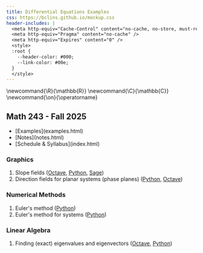 ```yaml
---
title: Differential Equations Examples
css: https://bclins.github.io/mockup.css
header-includes: |
  <meta http-equiv="Cache-Control" content="no-cache, no-store, must-revalidate" />
  <meta http-equiv="Pragma" content="no-cache" />
  <meta http-equiv="Expires" content="0" />
  <style>
  :root {
    --header-color:	#000; 
    --link-color: #00e; 
  }
  </style>
---
```


\newcommand{\R}{\mathbb{R}}
\newcommand{\C}{\mathbb{C}}
\newcommand{\on}{\operatorname}

## Math 243 - Fall 2025


<ul class="nav">
  <li>[Examples](examples.html)</li>
  <li>[Notes](notes.html)</li>
  <li>[Schedule & Syllabus](index.html)</li>
</ul>

### Graphics

1. Slope fields (<a href="https://sagecell.sagemath.org/?z=eJxNUk2L2zAQvQv0H94lRKbebBLIKRQWttDL0hZ6LF3Q2uNEIEtZabIb9dd3ZLtLDZY0X2_mPWmFnz5eCIMj32OICWWNz7hj3KPABXzv2L6RVlqt8IUGFwh8lvxr6NjFoNUg6Q-G29JIweYZe6nc4w58nIu-JjcDTzla8Sio0mF3BI_2JseDZJbFeziizN7dVty_uEX5LdZI-XwSJONdyBfbkak47QTRYr9tWnxEyhQp_yLNMshjHC9XJuRKOGvVF8EdTO1QU_raNAbKJrs_ZPoihZi_FXqGy7D-3ZaMnVCJSHRJlCkwepdoEmNWsZnbfYtptF6gJr1sSvE9Tzp0MWSXuVZ6Cic-a_UkrfNrYtPfNs97fEJfZP-YSpbNPZ6Oy8yyLGbt88NHnjktl3jNLpzwenVvlLSa94llK0Dyy77dHJqJlxyQO-spzxOictfq5u0LebPmtZApi1GqwY49mfV_j6Z67U3UYXc6s1b1lkTHvxhpsOQ=&lang=octave&interacts=eJyLjgUAARUAuQ==">Octave</a>, <a href="https://sagecell.sagemath.org/?z=eJxtj0tuhDAQRPeWfIfSZGOI5wPSbEaaXW6QExgwwZJ_Y5okvn0MQZlNdl1dqtfVYwoOfnExw7gYEqHmbJ-comgDWdOdYl4nqBnREmecveBNj8Zr0KQxLr4nEzxnI-6wynWDAknkG3JdtzijxRF77t2GWCJG24EzcsZLkFPfJXhsJK6c5W2X991VorlwJkjmqmin5-kjmUFY4-eoei2eCIn2Ukn8OU_Q5lSclfKnx2I-dRJrvYI-z49EonkdtwOlbAE09a_6z-uDDel-6OyiD9X60Iqcp_Alqh_4SWLG&lang=python&interacts=eJyLjgUAARUAuQ==">Python</a>, <a href="https://sagecell.sagemath.org/?z=eJxFjsEKgzAQRO-C_7BIIAlEWi0e8yWllVjXKiyNmG0xf9-VHjqnN485DDvI4OETNqNZWNuymMxBVnS-t6cWauCyWClynyiu2E8L0mgmB8eubhx0VjgLdw6as5QZwxj2JRG-njz7y8_8W1mAJOyYegoDUvJXrVhpp1U2bJW-OXhEipt8qAZ6Y2W_bmUvVA==&lang=sage&interacts=eJyLjgUAARUAuQ==">Sage</a>)
2. Direction fields for planar systems (phase planes) (<a href="https://sagecell.sagemath.org/?z=eJxtjUFuwyAQRfdI3GHkFRDq2pbSRaVsc4DeABLsIA2BAE7h9rVbt4ra7p7e_zN_jN7BdXahgnXBxwyCko2cygF9RqvbUFcClSBgpoSSEQ6AyumzgiKhvsIgCjxBEZWS6Xe22CXbrxklrMjKl4Yz6TJFe2Zorymok2Gd7Ds5dFw-mBfZD5xTssy2t9neTVzv5fj55TndYmZfLMQAO5geuGt7Lqf_irs_tZNHHw-Nxtk021pBpQ2y5k1pbXP61nXTR1_Mj0wX_874ByNQYjg=&lang=python&interacts=eJyLjgUAARUAuQ==">Python</a>, <a href="https://sagecell.sagemath.org/?z=eJxNkMFqwzAMhu-BvMN_KU26NEsD3WXsulPZyq5jAzdWE4Nrp7abOX36KU0HM0iyPiTrlxfYd8ITei0MgaI49ZqgDN6bIAZKkzT5jAXGL7zgRL5rnZKZVsb3oqGsKrBhq6u8wH_4xLzO8-epXUZurctVxBqxXI0M5choveUEDzPDfKb6Bd6sOwmtroTQEYRz9sfjaB0aa7zygUyAJtOGDpmQkiSqstogWIjBKgmpBuWVNTiMuJKzeZrseKA_u5DJWH7XPFWOc5w6J503lezKR-z-FLK7p5OqvbYBXtuecFSkJS5emRbnixrIpckcs-mvCn6IjWNVbnNeazFd4Buhyc_7wPN6aRK1OJDOlh_icFDBL1npeEevNtINiKg8gmq78Au5zHxa&lang=octave&interacts=eJyLjgUAARUAuQ==">Octave</a>)

### Numerical Methods

1. Euler's method (<a href="https://sagecell.sagemath.org/?z=eJyNkrFu3DAMhncDfgciHWw5Osc-9JagGTp07NKOQQZdTJ8EyJIiybmoT1_KdpJDUbQxYJn-SX0kRY3eTmDmySVQk7M-QlMWmzWJ6LSNWh1bl7IFIoDTsSzKYsARvs0affiOUdqhHrngRy556thtWQA9VVXBan11ztsXRTwMECVCsHqOyhqwI6QK7mCsI4fEgKTsVyaifxYaBHyBSO8RzipK0lVUJK_YR2sGtWBSLRhRUgfCDBAiOgjqF4Jst9AfGGdvKPnZglYhBk6pMKePO8ozU115Z85tafFLYZvnlUH9rEYulbIJ-nSbQrwUSLsXDxzuU_ew6mepNK4NbIeSn7w5wfXSdGKNfPdE8kTyXEqhFc6hGerILhBvatpUv3S4VZInNBJLi-k4CCo43UJqmj3cwB52sEzwE0iK6Mvirfg_5gm7nsOBA60dJaHBt_kS1Gs8p-PX1t9VHoeKveK69gNACvo30nphTnhJ7T6E7f7DPXlEs2J_ausQRoV6KIv6heZA4AmDPHk11FqZ4MQj1oQ-8H7P-Lty4Hvef2ZbmqdZPaPPAN61h5vw5GPdX48LkQ6cZbVZf__iXOu6OtI1u2J5KBkZpD3X7Dc-iAH1&lang=python&interacts=eJyLjgUAARUAuQ==">Python</a>)
2. Euler's method for systems (<a href="https://sagecell.sagemath.org/?z=eJxtUj2PnDAQ7VfiP4y2WcM5nJdom5O2y6VLk_Z0hVkbsGRszjYXnF-fMR8bdFoaHm_em_Hz0Djbgxn7IYLqB-sCFNlhRT0Pg7ZBq7ocYkLAPQw6ZIfsIGQDr6OWzv-SobOi-kEaCi2FjoKhMDEKkeUv2QHwOZ1OC5gdJw_97IHGOhDTswhwhYZMaMmBGwEiLly7cOVi7kB5CJ0EH-QAXv2VC282HmPU0oFtZoVfqhObW0Z8OTnLlFFBcQ03awQia_yXU6ahOH3JsFIesUfybWLvFN4ie18KKYLCluC4aSUxW-R9H3iCrljzJSp9rtF2Yl_yYZBGkGnHxju7aZ0MozPrgf4L004aHKZ5Xws-j36BqmTFBN9gKmJ2aL9WkcXaBTUxue8RH66VlYydKVwYw1upKJzz5MEQuLIr7tN3rVOCaGX8wG-SMHq-0O8sp3uG0YrlaMR_qPwY1ad0qQFt5jbP_sMFsuCiqPCW2h1O89k5p-0j7dMj5c1q667HWo_yuM6cNK-lJsffvK5V8BsdV_qnneSdTP87wTuJfuvkpNiKvrN_SP4PriPkJw==&lang=python&interacts=eJyLjgUAARUAuQ==">Python</a>)

### Linear Algebra 

1. Finding (exact) eigenvalues and eigenvectors (<a href="https://sagecell.sagemath.org/?z=eJxdzbEKwjAUheE9kHc44NKCOCi6iEOhjyBdSodrco3BNFeSVPDtjR0dzwc_5_V0CEIW-TPfJHijVYfLbzXjAccz9jhNrVZabXB9MIyEZY4ZcscASoxSkb3j-GZTJGVQtCtaT04iBXAsyfOa9H8JhYXzTqtx2KKf6m_lpmu_tD0vSg==&lang=octave&interacts=eJyLjgUAARUAuQ==">Octave</a>, <a href="https://sagecell.sagemath.org/?z=eJxVj7FqwzAURXeB_uFutosQNKEdChnyAd26GVOErcQPLD0hPSfV31elpbTrHc4595I5oNSQKigkzoIHrbQ644RXJ5k--nE8mqfJjAfzPE2DVl3XafW2elhPVx9vfpbSDwheVl6Qvew5FjhsVAR8gexp8wUzR3EUKV5foNWjhYv4Brht96ZtBwuSgrBvQmmjmaSiX_mO4GKFUGgUEtAXPDPLYBpj0epo_9hmztmXxHFpJvwWci4WP-2pNUp9T5mi9Od_L4ZPzwNYMg==&lang=sage&interacts=eJyLjgUAARUAuQ==">Python</a>)


<!--
### Slope Fields

<figure>
<img src = "slopefield.png" width = 600></img>
<figcaption style="text-align: center">**Figure:** Slope field example (<a href="https://sagecell.sagemath.org/?z=eJxNUk2L2zAQvQv0H94lRKbebBLIKRQWttDL0hZ6LF3Q2uNEIEtZabIb9dd3ZLtLDZY0X2_mPWmFnz5eCIMj32OICWWNz7hj3KPABXzv2L6RVlqt8IUGFwh8lvxr6NjFoNUg6Q-G29JIweYZe6nc4w58nIu-JjcDTzla8Sio0mF3BI_2JseDZJbFeziizN7dVty_uEX5LdZI-XwSJONdyBfbkak47QTRYr9tWnxEyhQp_yLNMshjHC9XJuRKOGvVF8EdTO1QU_raNAbKJrs_ZPoihZi_FXqGy7D-3ZaMnVCJSHRJlCkwepdoEmNWsZnbfYtptF6gJr1sSvE9Tzp0MWSXuVZ6Cic-a_UkrfNrYtPfNs97fEJfZP-YSpbNPZ6Oy8yyLGbt88NHnjktl3jNLpzwenVvlLSa94llK0Dyy77dHJqJlxyQO-spzxOictfq5u0LebPmtZApi1GqwY49mfV_j6Z67U3UYXc6s1b1lkTHvxhpsOQ=&lang=octave&interacts=eJyLjgUAARUAuQ==">Octave</a>, <a href="https://sagecell.sagemath.org/?z=eJxtj0tuhDAQRPeWfIfSZGOI5wPSbEaaXW6QExgwwZJ_Y5okvn0MQZlNdl1dqtfVYwoOfnExw7gYEqHmbJ-comgDWdOdYl4nqBnREmecveBNj8Zr0KQxLr4nEzxnI-6wynWDAknkG3JdtzijxRF77t2GWCJG24EzcsZLkFPfJXhsJK6c5W2X991VorlwJkjmqmin5-kjmUFY4-eoei2eCIn2Ukn8OU_Q5lSclfKnx2I-dRJrvYI-z49EonkdtwOlbAE09a_6z-uDDel-6OyiD9X60Iqcp_Alqh_4SWLG&lang=python&interacts=eJyLjgUAARUAuQ==">Python</a>, <a href="https://sagecell.sagemath.org/?z=eJxFjsEKgzAQRO-C_7BIIAlEWi0e8yWllVjXKiyNmG0xf9-VHjqnN485DDvI4OETNqNZWNuymMxBVnS-t6cWauCyWClynyiu2E8L0mgmB8eubhx0VjgLdw6as5QZwxj2JRG-njz7y8_8W1mAJOyYegoDUvJXrVhpp1U2bJW-OXhEipt8qAZ6Y2W_bmUvVA==&lang=sage&interacts=eJyLjgUAARUAuQ==">Sage</a>)</figcaption>
</figure>

### Euler's Method


<figure>
<img src = "EulersMethod.png" width = 600></img>
<figcaption style="text-align: center">**Figure:** Euler's method (<a href="https://sagecell.sagemath.org/?z=eJyNkrFu3DAMhncDfgciHWw5Osc-9JagGTp07NKOQQZdTJ8EyJIiybmoT1_KdpJDUbQxYJn-SX0kRY3eTmDmySVQk7M-QlMWmzWJ6LSNWh1bl7IFIoDTsSzKYsARvs0affiOUdqhHrngRy556thtWQA9VVXBan11ztsXRTwMECVCsHqOyhqwI6QK7mCsI4fEgKTsVyaifxYaBHyBSO8RzipK0lVUJK_YR2sGtWBSLRhRUgfCDBAiOgjqF4Jst9AfGGdvKPnZglYhBk6pMKePO8ozU115Z85tafFLYZvnlUH9rEYulbIJ-nSbQrwUSLsXDxzuU_ew6mepNK4NbIeSn7w5wfXSdGKNfPdE8kTyXEqhFc6hGerILhBvatpUv3S4VZInNBJLi-k4CCo43UJqmj3cwB52sEzwE0iK6Mvirfg_5gm7nsOBA60dJaHBt_kS1Gs8p-PX1t9VHoeKveK69gNACvo30nphTnhJ7T6E7f7DPXlEs2J_ausQRoV6KIv6heZA4AmDPHk11FqZ4MQj1oQ-8H7P-Lty4Hvef2ZbmqdZPaPPAN61h5vw5GPdX48LkQ6cZbVZf__iXOu6OtI1u2J5KBkZpD3X7Dc-iAH1&lang=python&interacts=eJyLjgUAARUAuQ==">Python</a>)</figcaption>
</figure>


### Phase Planes

<figure>
<img src = "rabbitsfoxes2.png" width = 600></img>
<figcaption style="text-align: center">**Figure:** Example phase plane (<a href="https://sagecell.sagemath.org/?z=eJxtjUFuwyAQRfdI3GHkFRDq2pbSRaVsc4DeABLsIA2BAE7h9rVbt4ra7p7e_zN_jN7BdXahgnXBxwyCko2cygF9RqvbUFcClSBgpoSSEQ6AyumzgiKhvsIgCjxBEZWS6Xe22CXbrxklrMjKl4Yz6TJFe2Zorymok2Gd7Ds5dFw-mBfZD5xTssy2t9neTVzv5fj55TndYmZfLMQAO5geuGt7Lqf_irs_tZNHHw-Nxtk021pBpQ2y5k1pbXP61nXTR1_Mj0wX_874ByNQYjg=&lang=python&interacts=eJyLjgUAARUAuQ==">Python</a>, <a href="https://sagecell.sagemath.org/?z=eJxNkMFqwzAMhu-BvMN_KU26NEsD3WXsulPZyq5jAzdWE4Nrp7abOX36KU0HM0iyPiTrlxfYd8ITei0MgaI49ZqgDN6bIAZKkzT5jAXGL7zgRL5rnZKZVsb3oqGsKrBhq6u8wH_4xLzO8-epXUZurctVxBqxXI0M5choveUEDzPDfKb6Bd6sOwmtroTQEYRz9sfjaB0aa7zygUyAJtOGDpmQkiSqstogWIjBKgmpBuWVNTiMuJKzeZrseKA_u5DJWH7XPFWOc5w6J503lezKR-z-FLK7p5OqvbYBXtuecFSkJS5emRbnixrIpckcs-mvCn6IjWNVbnNeazFd4Buhyc_7wPN6aRK1OJDOlh_icFDBL1npeEevNtINiKg8gmq78Au5zHxa&lang=octave&interacts=eJyLjgUAARUAuQ==">Octave</a>)</figcaption>
</figure>

### Euler's Method for Systems 

<figure>
<img src = "rabbitsfoxes3.png" width = 600></img>
<figcaption style="text-align: center">**Figure:** Two-dimensional Euler's method example (<a href="https://sagecell.sagemath.org/?z=eJxtUj2PnDAQ7VfiP4y2WcM5nJdom5O2y6VLk_Z0hVkbsGRszjYXnF-fMR8bdFoaHm_em_Hz0Djbgxn7IYLqB-sCFNlhRT0Pg7ZBq7ocYkLAPQw6ZIfsIGQDr6OWzv-SobOi-kEaCi2FjoKhMDEKkeUv2QHwOZ1OC5gdJw_97IHGOhDTswhwhYZMaMmBGwEiLly7cOVi7kB5CJ0EH-QAXv2VC282HmPU0oFtZoVfqhObW0Z8OTnLlFFBcQ03awQia_yXU6ahOH3JsFIesUfybWLvFN4ie18KKYLCluC4aSUxW-R9H3iCrljzJSp9rtF2Yl_yYZBGkGnHxju7aZ0MozPrgf4L004aHKZ5Xws-j36BqmTFBN9gKmJ2aL9WkcXaBTUxue8RH66VlYydKVwYw1upKJzz5MEQuLIr7tN3rVOCaGX8wG-SMHq-0O8sp3uG0YrlaMR_qPwY1ad0qQFt5jbP_sMFsuCiqPCW2h1O89k5p-0j7dMj5c1q667HWo_yuM6cNK-lJsffvK5V8BsdV_qnneSdTP87wTuJfuvkpNiKvrN_SP4PriPkJw==&lang=python&interacts=eJyLjgUAARUAuQ==">Python</a>)</figcaption>
</figure>

### Finding Exact Eigenvectors and Eigenvalues

<figure>
```python
from sympy import *

A = Matrix([[3,5],[2,6]])
'''
The .eigenvects() method returns a list of tuples containing: 
1. an eigenvalue, 
2. its multiplicity (how many times it is a root), and
3. a list of corresponding eigenvectors. 
'''
pretty_print(A.eigenvects())
```
<figcaption style="text-align:center">**Figure:** Finding exact eigenpairs. (<a href="https://sagecell.sagemath.org/?z=eJxdzbEKwjAUheE9kHc44NKCOCi6iEOhjyBdSodrco3BNFeSVPDtjR0dzwc_5_V0CEIW-TPfJHijVYfLbzXjAccz9jhNrVZabXB9MIyEZY4ZcscASoxSkb3j-GZTJGVQtCtaT04iBXAsyfOa9H8JhYXzTqtx2KKf6m_lpmu_tD0vSg==&lang=octave&interacts=eJyLjgUAARUAuQ==">Octave</a>, <a href="https://sagecell.sagemath.org/?z=eJxVj7FqwzAURXeB_uFutosQNKEdChnyAd26GVOErcQPLD0hPSfV31elpbTrHc4595I5oNSQKigkzoIHrbQ644RXJ5k--nE8mqfJjAfzPE2DVl3XafW2elhPVx9vfpbSDwheVl6Qvew5FjhsVAR8gexp8wUzR3EUKV5foNWjhYv4Brht96ZtBwuSgrBvQmmjmaSiX_mO4GKFUGgUEtAXPDPLYBpj0epo_9hmztmXxHFpJvwWci4WP-2pNUp9T5mi9Od_L4ZPzwNYMg==&lang=sage&interacts=eJyLjgUAARUAuQ==">Python</a>)</figcaption>
</figure>

### Finding Solutions of Linear Homogeneous Systems

<figure>

<img src = "linearSolutions.png" width = 600></img>

<figcaption style="text-align: center">**Figure:** Solution curves for linear systems (<a href="https://sagecell.sagemath.org/?z=eJxtUsFuozAQvSPxD6P0AolLDStW20q9dXcve-sRoZUDhlgymNoOC3-_Y-xUaZsIxeN5njdPb6bTaoDxPEwriGFS2sI-jkI0MDtJZaU4ZtPqImAGJmnjCMIvju7gdTWWD3HUwTNINhxbBguB9Qm-ZXS_wAFKPNc46j_jRcC_e9xxvQjNGyvUCL8El20cJQtZUywcuDn1WrSJFKOZWMOT-5KUpKAp-ZJJ4whFZm9nMXPtCEi30TyYN20TH-_3BXbur2KaUUrzlPS33h5uvWyUVPp5d5Rnvgs9F8mOXCa75ZJYQ2J1ic0tbuG3ZtMJ_ohBWHN5JganH8p3Ip8oQ9lP0fNxZtjKPPgYfVLaQKc02BN_n4J3OCfB6gK9w8uPOJrxmN21cn2KmkCFmbz2_JskMfY4ga7jmo8WXpU8u1GgRNdEjMIKJv82amzFNiIxQoUcuaOiWUnuaVZcx9dA_ljXT35v7nC2SIG9Nt2hi8calNQ4kThUJvvMKDnzpHKSka0q8L8mX5RsHnlqb60jNh-Iref0i0JJ7j6aesz57bY7aXLYw5xXtMaTL1MSzMSbTQ-oC9HiM1psKMoOxfmtYtyaS3l-szzskuatXxSnyZzUvyT9DwdUByk=&lang=python&interacts=eJyLjgUAARUAuQ==">Python</a>)</figcaption>
</figure>
-->

<br>
<br>
<br>
<br>
<br>
<br>
<br>
<br>
